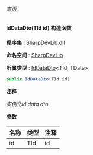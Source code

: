 ###### [主页](./Index.md "主页")

#### IdDataDto(TId id) 构造函数

**程序集** : [SharpDevLib.dll](./SharpDevLib.assembly.md "SharpDevLib.dll")

**命名空间** : [SharpDevLib](./SharpDevLib.namespace.md "SharpDevLib")

**所属类型** : [IdDataDto](./SharpDevLib.IdDataDto.2.md "IdDataDto")\<TId, TData\>

``` csharp
public IdDataDto(TId id)
```
**注释**

*实例化id data dto*


**参数**

|名称|类型|注释|
|---|---|---|
|id|TId|id|


